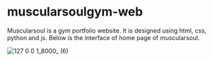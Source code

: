 # muscularsoulgym-web
Muscularsoul is a gym portfolio website. 
It is designed using html, css, python and js.
Below is the interface of home page of muscularsoul.

![127 0 0 1_8000_ (6)](https://user-images.githubusercontent.com/100217037/212978272-6e135590-ddcb-4ce6-8e89-a8f35b472473.png) 
